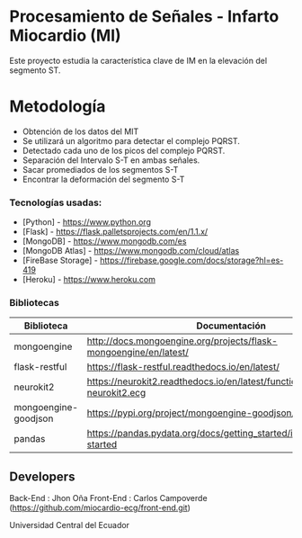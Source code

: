 # Procesamiento de Señales - Infarto Miocardio (MI)
 
Este proyecto estudia la característica clave de IM en la elevación del segmento ST.


# Metodología

  - Obtención de los datos del MIT
  - Se utilizará un algoritmo para detectar el complejo PQRST.
  - Detectado cada uno de los picos del complejo PQRST.
  - Separación del Intervalo S-T en ambas señales.
  - Sacar promediados de los segmentos S-T
  - Encontrar la deformación del segmento S-T
   

### Tecnologías usadas:

* [Python] - <https://www.python.org>
* [Flask] - <https://flask.palletsprojects.com/en/1.1.x/>
* [MongoDB] - <https://www.mongodb.com/es>
* [MongoDB Atlas] - <https://www.mongodb.com/cloud/atlas>
* [FireBase Storage] - <https://firebase.google.com/docs/storage?hl=es-419>
* [Heroku] - <https://www.heroku.com>

### Bibliotecas
 

| Biblioteca | Documentación |
| ------ | ------ |
| mongoengine | <http://docs.mongoengine.org/projects/flask-mongoengine/en/latest/> |
| flask-restful | <https://flask-restful.readthedocs.io/en/latest/> |
| neurokit2 | https://neurokit2.readthedocs.io/en/latest/functions.html#module-neurokit2.ecg |
| mongoengine-goodjson | https://pypi.org/project/mongoengine-goodjson/ |
| pandas | https://pandas.pydata.org/docs/getting_started/index.html#getting-started | 

## Developers

Back-End : Jhon Oña
Front-End : Carlos Campoverde (https://github.com/miocardio-ecg/front-end.git)
 
Universidad Central del Ecuador
 
